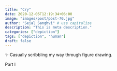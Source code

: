 ```yaml
---
title: "Cry"
date: 2020-12-05T12:19:34+06:00
image: "images/post/post-70.jpg"
author: "Sejal Sanghvi" # use capitalize
description: "This is meta description."
categories: ["depiction"]
tags: ["depiction", "human"] 
draft: false
---
```

✨ Casually scribbling my way through figure drawing.

Part I